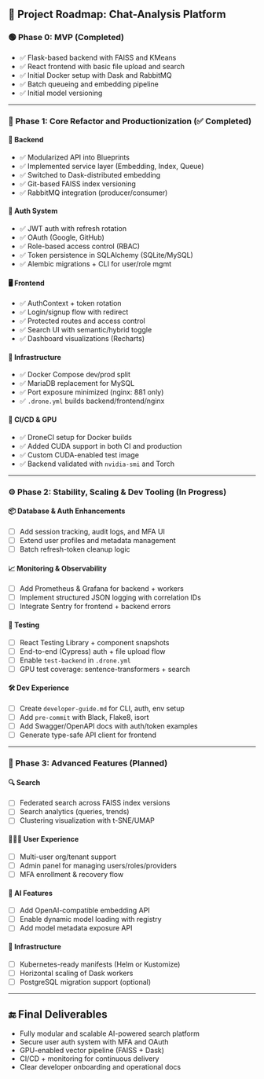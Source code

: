 ## 📍 Project Roadmap: Chat-Analysis Platform

### 🟢 Phase 0: MVP (Completed)

- ✅ Flask-based backend with FAISS and KMeans
- ✅ React frontend with basic file upload and search
- ✅ Initial Docker setup with Dask and RabbitMQ
- ✅ Batch queueing and embedding pipeline
- ✅ Initial model versioning

---

### 🚀 Phase 1: Core Refactor and Productionization (✅ Completed)

#### 🔧 Backend

- ✅ Modularized API into Blueprints
- ✅ Implemented service layer (Embedding, Index, Queue)
- ✅ Switched to Dask-distributed embedding
- ✅ Git-based FAISS index versioning
- ✅ RabbitMQ integration (producer/consumer)

#### 🔐 Auth System

- ✅ JWT auth with refresh rotation
- ✅ OAuth (Google, GitHub)
- ✅ Role-based access control (RBAC)
- ✅ Token persistence in SQLAlchemy (SQLite/MySQL)
- ✅ Alembic migrations + CLI for user/role mgmt

#### 🖥️ Frontend

- ✅ AuthContext + token rotation
- ✅ Login/signup flow with redirect
- ✅ Protected routes and access control
- ✅ Search UI with semantic/hybrid toggle
- ✅ Dashboard visualizations (Recharts)

#### 🐳 Infrastructure

- ✅ Docker Compose dev/prod split
- ✅ MariaDB replacement for MySQL
- ✅ Port exposure minimized (nginx: 881 only)
- ✅ `.drone.yml` builds backend/frontend/nginx

#### 🔬 CI/CD & GPU

- ✅ DroneCI setup for Docker builds
- ✅ Added CUDA support in both CI and production
- ✅ Custom CUDA-enabled test image
- ✅ Backend validated with `nvidia-smi` and Torch

---

### ⚙️ Phase 2: Stability, Scaling & Dev Tooling (In Progress)

#### 📦 Database & Auth Enhancements

- [ ] Add session tracking, audit logs, and MFA UI
- [ ] Extend user profiles and metadata management
- [ ] Batch refresh-token cleanup logic

#### 📈 Monitoring & Observability

- [ ] Add Prometheus & Grafana for backend + workers
- [ ] Implement structured JSON logging with correlation IDs
- [ ] Integrate Sentry for frontend + backend errors

#### 🧪 Testing

- [ ] React Testing Library + component snapshots
- [ ] End-to-end (Cypress) auth + file upload flow
- [ ] Enable `test-backend` in `.drone.yml`
- [ ] GPU test coverage: sentence-transformers + search

#### 🛠 Dev Experience

- [ ] Create `developer-guide.md` for CLI, auth, env setup
- [ ] Add `pre-commit` with Black, Flake8, isort
- [ ] Add Swagger/OpenAPI docs with auth/token examples
- [ ] Generate type-safe API client for frontend

---

### 🧠 Phase 3: Advanced Features (Planned)

#### 🔍 Search

- [ ] Federated search across FAISS index versions
- [ ] Search analytics (queries, trends)
- [ ] Clustering visualization with t-SNE/UMAP

#### 🧑‍🤝‍🧑 User Experience

- [ ] Multi-user org/tenant support
- [ ] Admin panel for managing users/roles/providers
- [ ] MFA enrollment & recovery flow

#### 🧰 AI Features

- [ ] Add OpenAI-compatible embedding API
- [ ] Enable dynamic model loading with registry
- [ ] Add model metadata exposure API

#### 🧩 Infrastructure

- [ ] Kubernetes-ready manifests (Helm or Kustomize)
- [ ] Horizontal scaling of Dask workers
- [ ] PostgreSQL migration support (optional)

---

## 🔚 Final Deliverables

- Fully modular and scalable AI-powered search platform
- Secure user auth system with MFA and OAuth
- GPU-enabled vector pipeline (FAISS + Dask)
- CI/CD + monitoring for continuous delivery
- Clear developer onboarding and operational docs
